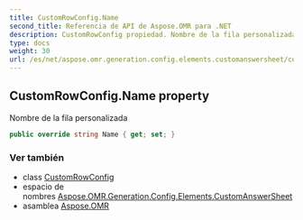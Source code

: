 ```yaml
---
title: CustomRowConfig.Name
second_title: Referencia de API de Aspose.OMR para .NET
description: CustomRowConfig propiedad. Nombre de la fila personalizada
type: docs
weight: 30
url: /es/net/aspose.omr.generation.config.elements.customanswersheet/customrowconfig/name/
---
```

## CustomRowConfig.Name property

Nombre de la fila personalizada

```csharp
public override string Name { get; set; }
```

### Ver también

* class [CustomRowConfig](../)
* espacio de nombres [Aspose.OMR.Generation.Config.Elements.CustomAnswerSheet](../../customrowconfig/)
* asamblea [Aspose.OMR](../../../)


